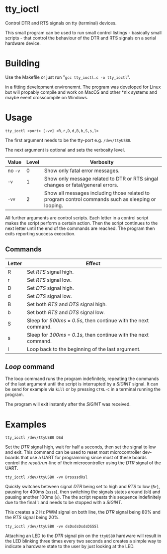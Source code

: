 # tty_ioctl

Control DTR and RTS signals on tty (terminal) devices.

This small program can be used to run small control listings - basically small scripts - that control the behaviour of the DTR and RTS signals on a serial hardware device.

# Building

Use the Makefile or just run "`gcc tty_ioctl.c -o tty_ioctl`".

in a fitting development environemnt. The program was developed for Linux but will propably compile and work on MacOS and other *nix systems and maybe event crosscompile on Windows.

# Usage

```
tty_ioctl <port> [-vv] <R,r,D,d,B,b,S,s,l>
```

The first argument needs to be the tty-port e.g. `/dev/ttyUSB0`.

The next argument is optional and sets the verbosity level.

|Value|Level|Verbosity|
|---|---|---|
|no `-v`|0|Show only fatal error messages.
|`-v`|1|Show only message related to DTR or RTS singal changes or fatal/general errors.
|`-vv`|2|Show all messages including those related to program control commands such as sleeping or looping.

All further arguments are control scripts. Each letter in a control script makes the script perform a certain action. Then the script continues to the next letter until the end of the commands are reached. The program then exits reporting success execution.

## Commands

|Letter|Effect|
|---|---|
|R|Set *RTS* signal high.|
|r|Set *RTS* signal low.|
|D|Set *DTS* signal high.|
|d|Set *DTS* signal low.|
|B|Set both *RTS* and *DTS* signal high.|
|b|Set both *RTS* and *DTS* signal low.|
|S|Sleep for *500ms* = *0.5s*, then continue with the next command.|
|s|Sleep for *100ms* = *0.1s*, then continue with the next command.|
|l|Loop back to the beginning of the last argument.

## *Loop* command

The loop command runs the program indefinitely, repeating the commands of the last argument until the script is interrupted by a *SIGINT* signal. It can be send for example via `kill` or by pressing `CTRL-C` in a terminal running the program.

The program will exit instantly after the *SIGINT* was received.

# Examples

```
tty_ioctl /dev/ttyUSB0 DSd
```

Set the *DTR* signal high, wait for half a seconds, then set the signal to low and exit. This command can be used to reset most microcontroller dev-boards that use a UART for programming since most of these boards control the *reset*/*run*-line of their microcontroller using the *DTR* signal of the UART.

```
tty_ioctl /dev/ttyUSB0 -vv DrssssdRsl
```

Quickly switches between signal *DTR* being set to high and *RTS* to low (`Br`), pausing for 400ms (`ssss`), then switching the signals states around (`bR`) and pausing another 100ms (`s`). The the script repeats this sequence indefinitely due to the final `l` and needs to be stopped with a *SIGINT*.

This creates a 2 Hz PWM signal on both line, the *DTR* signal being 80% and the *RTS* signal being 20%.

```
tty_ioctl /dev/ttyUSB0 -vv dsDsdsDsdsDSSSl
```

Attaching an LED to the *DTR* signal pin on the `ttyUSB0` hardware will result in the LED blinking three times every two seconds and creates a simple way to indicate a hardware state to the user by just looking at the LED.